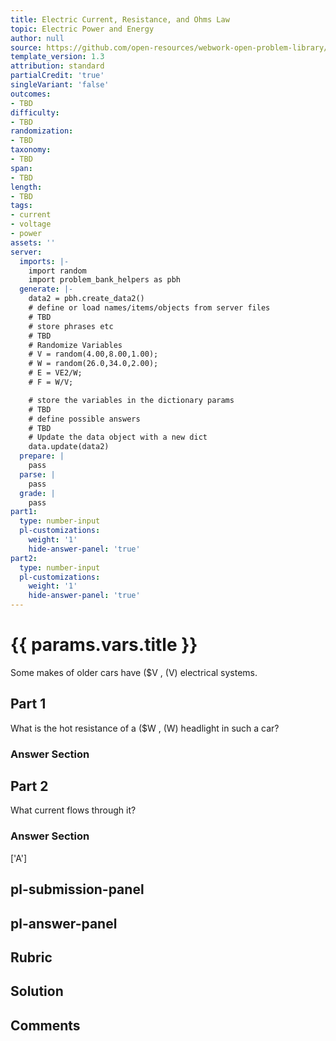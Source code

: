 ```yaml
---
title: Electric Current, Resistance, and Ohms Law
topic: Electric Power and Energy
author: null
source: https://github.com/open-resources/webwork-open-problem-library/tree/master/Contrib/BrockPhysics/College_Physics_Urone/20.Electric_Current/20-04.Electric_Power_and_Energy/NU_U17_20_04_014.pg
template_version: 1.3
attribution: standard
partialCredit: 'true'
singleVariant: 'false'
outcomes:
- TBD
difficulty:
- TBD
randomization:
- TBD
taxonomy:
- TBD
span:
- TBD
length:
- TBD
tags:
- current
- voltage
- power
assets: ''
server:
  imports: |-
    import random
    import problem_bank_helpers as pbh
  generate: |-
    data2 = pbh.create_data2()
    # define or load names/items/objects from server files
    # TBD
    # store phrases etc
    # TBD
    # Randomize Variables
    # V = random(4.00,8.00,1.00);
    # W = random(26.0,34.0,2.00);
    # E = VE2/W;
    # F = W/V;

    # store the variables in the dictionary params
    # TBD
    # define possible answers
    # TBD
    # Update the data object with a new dict
    data.update(data2)
  prepare: |
    pass
  parse: |
    pass
  grade: |
    pass
part1:
  type: number-input
  pl-customizations:
    weight: '1'
    hide-answer-panel: 'true'
part2:
  type: number-input
  pl-customizations:
    weight: '1'
    hide-answer-panel: 'true'
---
```


# {{ params.vars.title }} 


Some makes of older cars have ($V , (V) electrical systems.

## Part 1 
What is the hot resistance of a ($W , (W) headlight in such a car? 


 ### Answer Section

## Part 2 
What current flows through it? 


 ### Answer Section
['A']

## pl-submission-panel 


## pl-answer-panel 


## Rubric 


## Solution 


## Comments 


